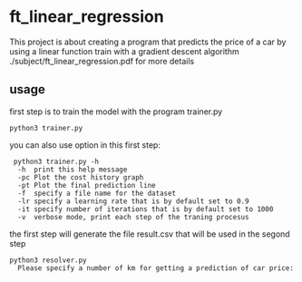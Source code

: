 # ft_linear_regression
This project is about creating a program that predicts the price of a car by using a linear function train with a gradient descent algorithm
./subject/ft_linear_regression.pdf for more details
## usage
first step is to train the model with the program trainer.py
```
python3 trainer.py
```
you can also use option in this first step:
```
 python3 trainer.py -h
  -h  print this help message
  -pc Plot the cost history graph
  -pt Plot the final prediction line
  -f  specify a file name for the dataset
  -lr specify a learning rate that is by default set to 0.9
  -it specify number of iterations that is by default set to 1000
  -v  verbose mode, print each step of the traning procesus
```
the first step will generate the file result.csv that will be used in the segond step
```
python3 resolver.py
  Please specify a number of km for getting a prediction of car price:
```

